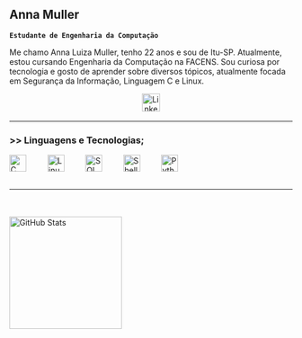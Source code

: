 ## Anna Muller
**`Estudante de Engenharia da Computação`**

Me chamo Anna Luiza Muller, tenho 22 anos e sou de Itu-SP. Atualmente, estou cursando Engenharia da Computação na FACENS. Sou curiosa por tecnologia e gosto de aprender sobre diversos tópicos, atualmente focada em Segurança da Informação, Linguagem C e Linux.

<p align="center">
  &#8287;&#8287;&#8287;&#8287;&#8287;
  <a href="https://www.linkedin.com/in/anna-m%C3%BCller-85b397222/"><img width="32px" alt="LinkedIn" title="LinkedIn" src="https://i.imgur.com/yRpa1dQ.png"/></a>
  &#8287;&#8287;&#8287;&#8287;&#8287;
</p>

---

### >> Linguagens e Tecnologias;

<img 
    align="center" 
    alt="C"
    title="C" 
    width="30px" 
    style="padding-right: 10px;" 
    src=
        "https://cdn.jsdelivr.net/gh/devicons/devicon@latest/icons/c/c-original.svg" 
/>
 &#8287;&#8287;&#8287;&#8287;&#8287;
<img 
    align="center" 
    alt="Linux" 
    title="Linux"
    width="30px" 
    style="padding-right: 10px;" 
    src="https://cdn.jsdelivr.net/gh/devicons/devicon@latest/icons/linux/linux-original.svg"  
/>
 &#8287;&#8287;&#8287;&#8287;&#8287;
<img 
    align="center" 
    alt="SQL" 
    title="SQL"
    width="30px" 
    style="padding-right: 10px;" 
    src="https://cdn.jsdelivr.net/gh/devicons/devicon@latest/icons/azuresqldatabase/azuresqldatabase-original.svg" 
/>
 &#8287;&#8287;&#8287;&#8287;&#8287;
<img 
    align="center" 
    alt="Shell"
    title="Shell" 
    width="30px" 
    style="padding-right: 10px;" 
    src="https://cdn.jsdelivr.net/gh/devicons/devicon@latest/icons/powershell/powershell-original.svg" 
/>
 &#8287;&#8287;&#8287;&#8287;&#8287;
<img 
    align="center" 
    alt="Python" 
    title="Python"
    width="30px" 
    style="padding-right: 10px;" 
    src="https://cdn.jsdelivr.net/gh/devicons/devicon@latest/icons/python/python-original.svg" 
/>
 &#8287;&#8287;&#8287;&#8287;&#8287;
<br/>
<br/>

---
<br/>
<br/>
<img 
      align="center" 
      alt="GitHub Stats" 
      height="200" 
      src="https://github-readme-stats.vercel.app/api/top-langs/?username=annastarlu&theme=tokyonight&layout=compact&custom_title=Tecnologias&langs_count=9" 
  />

</p>
